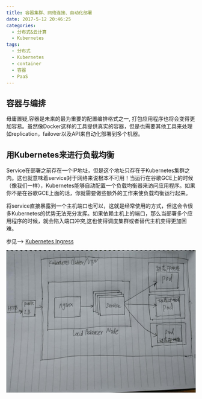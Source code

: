 ```yaml
---
title: 容器集群、网络连接、自动化部署
date: 2017-5-12 20:46:25
categories:
  - 分布式&云计算
  - Kubernetes
tags:
  - 分布式
  - Kubernetes
  - container
  - 容器
  - PaaS
---
```


## 容器与编排
毋庸置疑,容器是未来的最为重要的配置编排格式之一, 打包应用程序也将会变得更加容易。虽然像Docker这样的工具提供真实的容器，但是也需要其他工具来处理如replication，failover以及API来自动化部署到多个机器。

## 用Kubernetes来进行负载均衡
Service在部署之前存在一个IP地址，但是这个地址只存在于Kubernetes集群之内。这也就意味着service对于网络来说根本不可用！当运行在谷歌GCE上的时候（像我们一样），Kubernetes能够自动配置一个负载均衡器来访问应用程序。如果你不是在谷歌GCE上面的话，你就需要做些额外的工作来使负载均衡运行起来。

将service直接暴露到一个主机端口也可以，这就是经常使用的方式，但这会令很多Kubernetes的优势无法充分发挥。如果依赖主机上的端口，那么当部署多个应用程序的时候，就会陷入端口冲突,这也使得调度集群或者替代主机变得更加困难。

参见--> [Kubernetes Ingress](/kubernetes-ingress/)

![ingress-nginx](/images/ingress-nginx.png)
